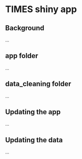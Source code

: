 # TIMES shiny app

## Background

...

## app folder

...

## data_cleaning folder

...

## Updating the app

...

## Updating the data

...